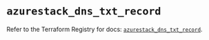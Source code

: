 # `azurestack_dns_txt_record`

Refer to the Terraform Registry for docs: [`azurestack_dns_txt_record`](https://registry.terraform.io/providers/hashicorp/azurestack/1.0.0/docs/resources/dns_txt_record).
